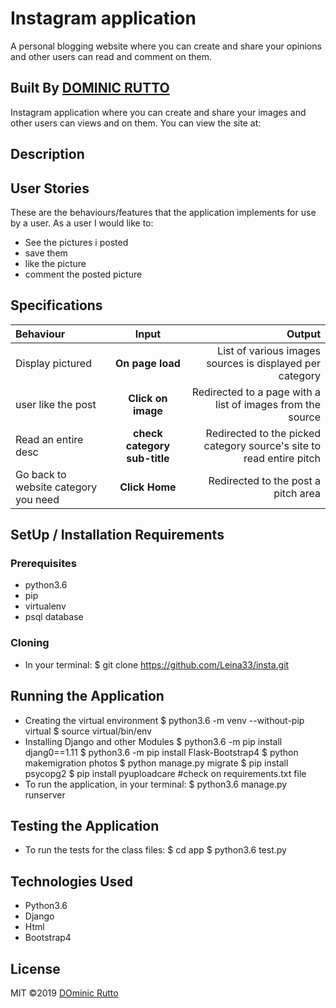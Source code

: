 # Instagram application

A personal blogging website where you can create and share your opinions and other users can read and comment on them.

## Built By [DOMINIC RUTTO](https://github.com/Leina33/)

Instagram application where you can create and share your images and other users can views and on them. You can view the site at: 

## Description

## User Stories

These are the behaviours/features that the application implements for use by a user.
As a user I would like to:

- See the pictures i posted
- save them
- like the picture
- comment the posted picture
## Specifications

| Behaviour                            |            Input             |                                                               Output |
| :----------------------------------- | :--------------------------: | -------------------------------------------------------------------: |
| Display pictured                     |       **On page load**       |             List of various images sources is displayed per category |
| user  like the post                  |      **Click on image**      |           Redirected to a page with a list of images from the source |
| Read an entire desc                  | **check category sub-title** | Redirected to the picked category source's site to read entire pitch |
| Go back to website category you need |        **Click Home**        |                                  Redirected to the post a pitch area |

## SetUp / Installation Requirements

### Prerequisites

- python3.6
- pip
- virtualenv
- psql database

### Cloning

- In your terminal:
  \$ git clone https://github.com/Leina33/insta.git

## Running the Application

- Creating the virtual environment
  $ python3.6 -m venv --without-pip virtual
        $ source virtual/bin/env
- Installing Django and other Modules
  $ python3.6 -m pip install djang0==1.11
        $ python3.6 -m pip install Flask-Bootstrap4
  $ python makemigration photos
        $ python manage.py migrate
  $ pip install psycopg2
        $ pip install pyuploadcare
  #check on requirements.txt file
- To run the application, in your terminal:
  \$ python3.6 manage.py runserver

## Testing the Application

- To run the tests for the class files:
  $ cd app
        $ python3.6 test.py

## Technologies Used

- Python3.6
- Django
- Html
- Bootstrap4

## License

MIT &copy;2019 [DOminic Rutto](https://github.com/Leina33)
